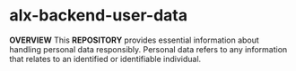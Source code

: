 # alx-backend-user-data

**OVERVIEW**
This <b>REPOSITORY</b> provides essential information about handling personal data responsibly. Personal data refers to any information that relates to an identified or identifiable individual.

